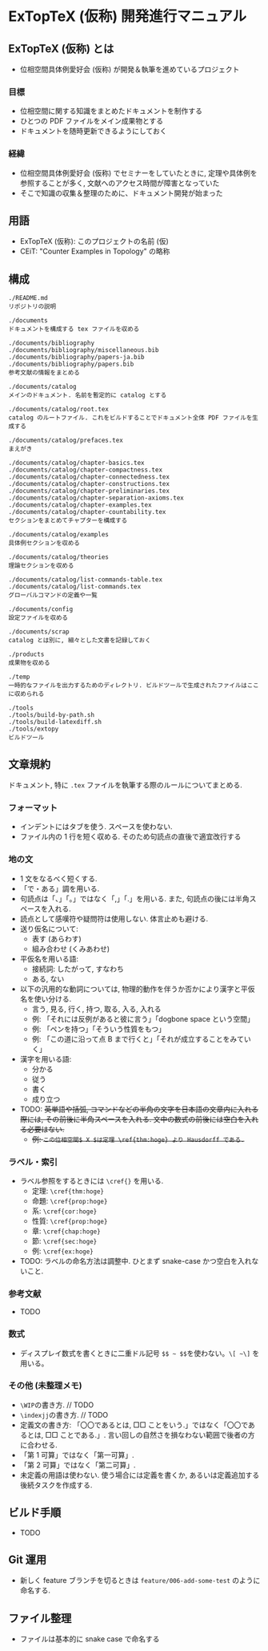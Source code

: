 # ExTopTeX (仮称) 開発進行マニュアル

## ExTopTeX (仮称) とは

- 位相空間具体例愛好会 (仮称) が開発＆執筆を進めているプロジェクト

### 目標

- 位相空間に関する知識をまとめたドキュメントを制作する
- ひとつの PDF ファイルをメイン成果物とする
- ドキュメントを随時更新できるようにしておく

### 経緯

- 位相空間具体例愛好会 (仮称) でセミナーをしていたときに, 定理や具体例を参照することが多く, 文献へのアクセス時間が障害となっていた
- そこで知識の収集＆整理のために、ドキュメント開発が始まった

## 用語

- ExTopTeX (仮称): このプロジェクトの名前 (仮)
- CEiT: "Counter Examples in Topology" の略称

## 構成

```
./README.md
リポジトリの説明

./documents
ドキュメントを構成する tex ファイルを収める

./documents/bibliography
./documents/bibliography/miscellaneous.bib
./documents/bibliography/papers-ja.bib
./documents/bibliography/papers.bib
参考文献の情報をまとめる

./documents/catalog
メインのドキュメント. 名前を暫定的に catalog とする

./documents/catalog/root.tex
catalog のルートファイル. これをビルドすることでドキュメント全体 PDF ファイルを生成する

./documents/catalog/prefaces.tex
まえがき

./documents/catalog/chapter-basics.tex
./documents/catalog/chapter-compactness.tex
./documents/catalog/chapter-connectedness.tex
./documents/catalog/chapter-constructions.tex
./documents/catalog/chapter-preliminaries.tex
./documents/catalog/chapter-separation-axioms.tex
./documents/catalog/chapter-examples.tex
./documents/catalog/chapter-countability.tex
セクションをまとめてチャプターを構成する

./documents/catalog/examples
具体例セクションを収める

./documents/catalog/theories
理論セクションを収める

./documents/catalog/list-commands-table.tex
./documents/catalog/list-commands.tex
グローバルコマンドの定義や一覧

./documents/config
設定ファイルを収める

./documents/scrap
catalog とは別に, 細々とした文書を記録しておく

./products
成果物を収める

./temp
一時的なファイルを出力するためのディレクトリ. ビルドツールで生成されたファイルはここに収められる

./tools
./tools/build-by-path.sh
./tools/build-latexdiff.sh
./tools/extopy
ビルドツール
```

## 文章規約

ドキュメント, 特に `.tex` ファイルを執筆する際のルールについてまとめる.

### フォーマット

- インデントにはタブを使う. スペースを使わない.
- ファイル内の 1 行を短く収める. そのため句読点の直後で適宜改行する

### 地の文

- 1 文をなるべく短くする.
- 「で・ある」調を用いる.
- 句読点は「、」「。」ではなく「,」「.」を用いる. また, 句読点の後には半角スペースを入れる.
- 読点として感嘆符や疑問符は使用しない. 体言止めも避ける.
- 送り仮名について:
  - 表す (あらわす)
  - 組み合わせ (くみあわせ)
- 平仮名を用いる語:
  - 接続詞: したがって, すなわち
  - ある, ない
- 以下の汎用的な動詞については, 物理的動作を伴うか否かにより漢字と平仮名を使い分ける.
  - 言う, 見る, 行く, 持つ, 取る, 入る, 入れる
  - 例: 「それには反例があると彼に言う」「dogbone space という空間」
  - 例: 「ペンを持つ」「そういう性質をもつ」
  - 例: 「この道に沿って点 B まで行くと」「それが成立することをみていく」
- 漢字を用いる語:
  - 分かる
  - 従う
  - 書く
  - 成り立つ
- TODO: ~~英単語や括弧, コマンドなどの半角の文字を日本語の文章内に入れる際には, その前後に半角スペースを入れる. 文中の数式の前後には空白を入れる必要はない.~~
  - ~~例: `この位相空間$ X $は定理 \ref{thm:hoge} より Hausdorff である.`~~

### ラベル・索引

- ラベル参照をするときには `\cref{}` を用いる.
  - 定理: `\cref{thm:hoge}`
  - 命題: `\cref{prop:hoge}`
  - 系: `\cref{cor:hoge}`
  - 性質: `\cref{prop:hoge}`
  - 章: `\cref{chap:hoge}`
  - 節: `\cref{sec:hoge}`
  - 例: `\cref{ex:hoge}`
- TODO: ラベルの命名方法は調整中. ひとまず snake-case かつ空白を入れないこと.

### 参考文献

- TODO

### 数式

- ディスプレイ数式を書くときに二重ドル記号 `$$ ~ $$`を使わない。`\[ ~\]` を用いる。

### その他 (未整理メモ)

- `\WIP`の書き方. // TODO
- `\indexjj`の書き方. // TODO
- 定義文の書き方: 「〇〇であるとは, □□ ことをいう.」ではなく「〇〇であるとは, □□ ことである.」. 言い回しの自然さを損なわない範囲で後者の方に合わせる.
- 「第 1 可算」ではなく「第一可算」.
- 「第 2 可算」ではなく「第二可算」.
- 未定義の用語は使わない. 使う場合には定義を書くか, あるいは定義追加する後続タスクを作成する.

## ビルド手順

- TODO

## Git 運用

- 新しく feature ブランチを切るときは `feature/006-add-some-test` のように命名する.

## ファイル整理

- ファイルは基本的に snake case で命名する
